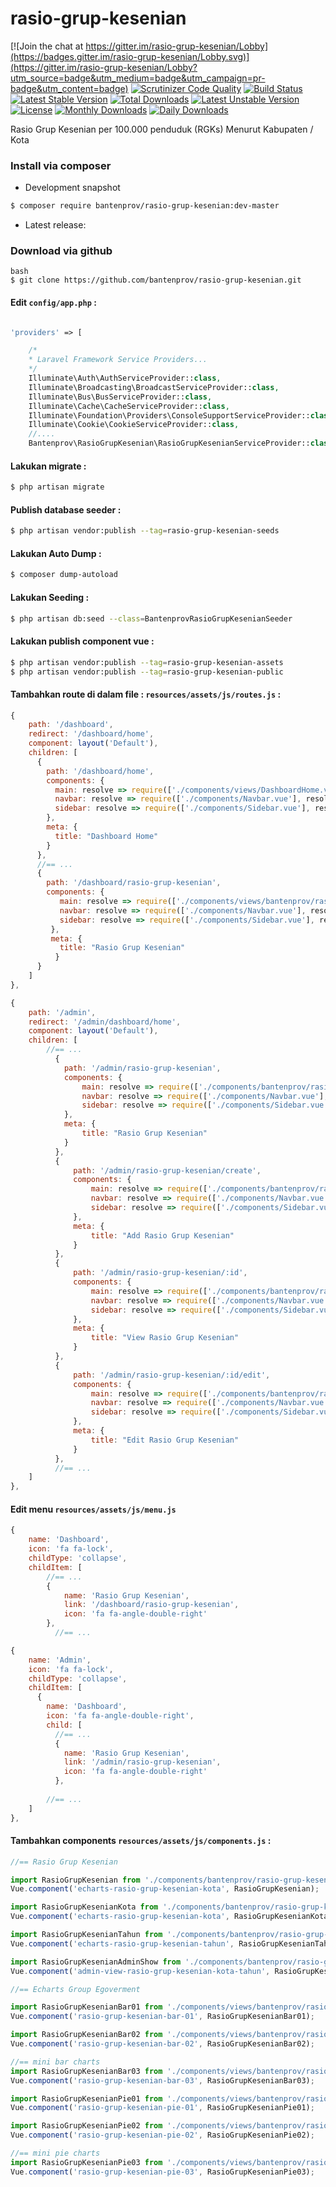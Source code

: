# rasio-grup-kesenian

[![Join the chat at https://gitter.im/rasio-grup-kesenian/Lobby](https://badges.gitter.im/rasio-grup-kesenian/Lobby.svg)](https://gitter.im/rasio-grup-kesenian/Lobby?utm_source=badge&utm_medium=badge&utm_campaign=pr-badge&utm_content=badge)
[![Scrutinizer Code Quality](https://scrutinizer-ci.com/g/bantenprov/rasio-grup-kesenian/badges/quality-score.png?b=master)](https://scrutinizer-ci.com/g/bantenprov/rasio-grup-kesenian/?branch=master)
[![Build Status](https://scrutinizer-ci.com/g/bantenprov/rasio-grup-kesenian/badges/build.png?b=master)](https://scrutinizer-ci.com/g/bantenprov/rasio-grup-kesenian/build-status/master)
[![Latest Stable Version](https://poser.pugx.org/bantenprov/rasio-grup-kesenian/v/stable)](https://packagist.org/packages/bantenprov/rasio-grup-kesenian)
[![Total Downloads](https://poser.pugx.org/bantenprov/rasio-grup-kesenian/downloads)](https://packagist.org/packages/bantenprov/rasio-grup-kesenian)
[![Latest Unstable Version](https://poser.pugx.org/bantenprov/rasio-grup-kesenian/v/unstable)](https://packagist.org/packages/bantenprov/rasio-grup-kesenian)
[![License](https://poser.pugx.org/bantenprov/rasio-grup-kesenian/license)](https://packagist.org/packages/bantenprov/rasio-grup-kesenian)
[![Monthly Downloads](https://poser.pugx.org/bantenprov/rasio-grup-kesenian/d/monthly)](https://packagist.org/packages/bantenprov/rasio-grup-kesenian)
[![Daily Downloads](https://poser.pugx.org/bantenprov/rasio-grup-kesenian/d/daily)](https://packagist.org/packages/bantenprov/rasio-grup-kesenian)

Rasio Grup Kesenian per 100.000 penduduk (RGKs) Menurut Kabupaten / Kota

### Install via composer

- Development snapshot
```bash
$ composer require bantenprov/rasio-grup-kesenian:dev-master
```
- Latest release:

### Download via github
~~~
bash
$ git clone https://github.com/bantenprov/rasio-grup-kesenian.git
~~~

#### Edit `config/app.php` :
```php

'providers' => [

    /*
    * Laravel Framework Service Providers...
    */
    Illuminate\Auth\AuthServiceProvider::class,
    Illuminate\Broadcasting\BroadcastServiceProvider::class,
    Illuminate\Bus\BusServiceProvider::class,
    Illuminate\Cache\CacheServiceProvider::class,
    Illuminate\Foundation\Providers\ConsoleSupportServiceProvider::class,
    Illuminate\Cookie\CookieServiceProvider::class,
    //....
    Bantenprov\RasioGrupKesenian\RasioGrupKesenianServiceProvider::class,

```

#### Lakukan migrate :

```bash
$ php artisan migrate
```

#### Publish database seeder :

```bash
$ php artisan vendor:publish --tag=rasio-grup-kesenian-seeds
```

#### Lakukan Auto Dump :

```bash
$ composer dump-autoload
```

#### Lakukan Seeding :

```bash
$ php artisan db:seed --class=BantenprovRasioGrupKesenianSeeder
```

#### Lakukan publish component vue :

```bash
$ php artisan vendor:publish --tag=rasio-grup-kesenian-assets
$ php artisan vendor:publish --tag=rasio-grup-kesenian-public
```
#### Tambahkan route di dalam file : `resources/assets/js/routes.js` :

```javascript
{
  	path: '/dashboard',
    redirect: '/dashboard/home',
  	component: layout('Default'),
    children: [
      {
        path: '/dashboard/home',
        components: {
          main: resolve => require(['./components/views/DashboardHome.vue'], resolve),
          navbar: resolve => require(['./components/Navbar.vue'], resolve),
          sidebar: resolve => require(['./components/Sidebar.vue'], resolve)
        },
        meta: {
          title: "Dashboard Home"
        }
      },
      //== ...
	  {
	    path: '/dashboard/rasio-grup-kesenian',
	    components: {
	       main: resolve => require(['./components/views/bantenprov/rasio-grup-kesenian/DashboardRasioGrupKesenian.vue'], resolve),
	       navbar: resolve => require(['./components/Navbar.vue'], resolve),
	       sidebar: resolve => require(['./components/Sidebar.vue'], resolve)
	     },
	     meta: {
	       title: "Rasio Grup Kesenian"
	      }
	  }
  	]
},
```

```javascript
{
    path: '/admin',
    redirect: '/admin/dashboard/home',
    component: layout('Default'),
    children: [
        //== ...
          {
	        path: '/admin/rasio-grup-kesenian',
	        components: {
	            main: resolve => require(['./components/bantenprov/rasio-grup-kesenian/RasioGrupKesenian.index.vue'], resolve),
	            navbar: resolve => require(['./components/Navbar.vue'], resolve),
	            sidebar: resolve => require(['./components/Sidebar.vue'], resolve)
	        },
	        meta: {
	            title: "Rasio Grup Kesenian"
	        }
	      },
	      {
	          path: '/admin/rasio-grup-kesenian/create',
	          components: {
	              main: resolve => require(['./components/bantenprov/rasio-grup-kesenian/RasioGrupKesenian.add.vue'], resolve),
	              navbar: resolve => require(['./components/Navbar.vue'], resolve),
	              sidebar: resolve => require(['./components/Sidebar.vue'], resolve)
	          },
	          meta: {
	              title: "Add Rasio Grup Kesenian"
	          }
	      },
	      {
	          path: '/admin/rasio-grup-kesenian/:id',
	          components: {
	              main: resolve => require(['./components/bantenprov/rasio-grup-kesenian/RasioGrupKesenian.show.vue'], resolve),
	              navbar: resolve => require(['./components/Navbar.vue'], resolve),
	              sidebar: resolve => require(['./components/Sidebar.vue'], resolve)
	          },
	          meta: {
	              title: "View Rasio Grup Kesenian"
	          }
	      },
	      {
	          path: '/admin/rasio-grup-kesenian/:id/edit',
	          components: {
	              main: resolve => require(['./components/bantenprov/rasio-grup-kesenian/RasioGrupKesenian.edit.vue'], resolve),
	              navbar: resolve => require(['./components/Navbar.vue'], resolve),
	              sidebar: resolve => require(['./components/Sidebar.vue'], resolve)
	          },
	          meta: {
	              title: "Edit Rasio Grup Kesenian"
	          }
	      },
          //== ...
    ]
},

```
#### Edit menu `resources/assets/js/menu.js`
```javascript
{
    name: 'Dashboard',
    icon: 'fa fa-lock',
    childType: 'collapse',
    childItem: [
        //== ...
        {
            name: 'Rasio Grup Kesenian',
            link: '/dashboard/rasio-grup-kesenian',
            icon: 'fa fa-angle-double-right'
        },
          //== ...
```

```javascript
{
    name: 'Admin',
    icon: 'fa fa-lock',
    childType: 'collapse',
    childItem: [
      {
        name: 'Dashboard',
        icon: 'fa fa-angle-double-right',
        child: [
          //== ...
          {
            name: 'Rasio Grup Kesenian',
            link: '/admin/rasio-grup-kesenian',
            icon: 'fa fa-angle-double-right'
          },
        
        //== ...
    ]
},
```

#### Tambahkan components `resources/assets/js/components.js` :

```javascript
//== Rasio Grup Kesenian

import RasioGrupKesenian from './components/bantenprov/rasio-grup-kesenian/RasioGrupKesenian.chart.vue';
Vue.component('echarts-rasio-grup-kesenian-kota', RasioGrupKesenian);

import RasioGrupKesenianKota from './components/bantenprov/rasio-grup-kesenian/RasioGrupKesenianKota.chart.vue';
Vue.component('echarts-rasio-grup-kesenian-kota', RasioGrupKesenianKota);

import RasioGrupKesenianTahun from './components/bantenprov/rasio-grup-kesenian/RasioGrupKesenianTahun.chart.vue';
Vue.component('echarts-rasio-grup-kesenian-tahun', RasioGrupKesenianTahun);

import RasioGrupKesenianAdminShow from './components/bantenprov/rasio-grup-kesenian/RasioGrupKesenianAdmin.show.vue';
Vue.component('admin-view-rasio-grup-kesenian-kota-tahun', RasioGrupKesenianAdminShow);

//== Echarts Group Egoverment

import RasioGrupKesenianBar01 from './components/views/bantenprov/rasio-grup-kesenian/RasioGrupKesenianBar01.vue';
Vue.component('rasio-grup-kesenian-bar-01', RasioGrupKesenianBar01);

import RasioGrupKesenianBar02 from './components/views/bantenprov/rasio-grup-kesenian/RasioGrupKesenianBar02.vue';
Vue.component('rasio-grup-kesenian-bar-02', RasioGrupKesenianBar02);

//== mini bar charts
import RasioGrupKesenianBar03 from './components/views/bantenprov/rasio-grup-kesenian/RasioGrupKesenianBar03.vue';
Vue.component('rasio-grup-kesenian-bar-03', RasioGrupKesenianBar03);

import RasioGrupKesenianPie01 from './components/views/bantenprov/rasio-grup-kesenian/RasioGrupKesenianPie01.vue';
Vue.component('rasio-grup-kesenian-pie-01', RasioGrupKesenianPie01);

import RasioGrupKesenianPie02 from './components/views/bantenprov/rasio-grup-kesenian/RasioGrupKesenianPie02.vue';
Vue.component('rasio-grup-kesenian-pie-02', RasioGrupKesenianPie02);

//== mini pie charts
import RasioGrupKesenianPie03 from './components/views/bantenprov/rasio-grup-kesenian/RasioGrupKesenianPie03.vue';
Vue.component('rasio-grup-kesenian-pie-03', RasioGrupKesenianPie03);

```
